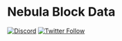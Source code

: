 # Nebula Block Data

[![Discord](https://img.shields.io/discord/770382203782692945?label=Discord&logo=Discord)](https://discord.gg/4evwjzveXD)
[![Twitter Follow](https://img.shields.io/twitter/follow/nebulablockdata)](https://twitter.com/nebulablockdata)
